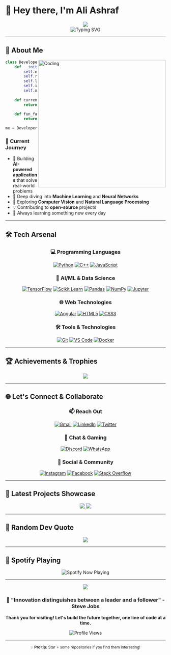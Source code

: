 # 👋 Hey there, I'm Ali Ashraf

<div align="center">
  <img src="https://capsule-render.vercel.app/api?type=waving&color=gradient&customColorList=12&height=300&section=header&text=Ali%20Ashraf&fontSize=90&fontAlignY=38&animation=fadeIn&fontColor=ffffff&desc=Software%20Engineer%20%7C%20ML%20Enthusiast%20%7C%20Problem%20Solver&descAlignY=51&descAlign=62" />
</div>

<div align="center">
  <img src="https://readme-typing-svg.herokuapp.com?font=JetBrains+Mono&weight=700&size=28&duration=2500&pause=1000&color=00D9FF&center=true&vCenter=true&multiline=true&repeat=false&random=false&width=600&height=100&lines=🚀+Crafting+Digital+Solutions;🤖+Exploring+AI+Frontiers;💡+Turning+Ideas+into+Reality" alt="Typing SVG" />
</div>

---

## 🧠 About Me

<img align="right" alt="Coding" width="400" src="https://cdn.dribbble.com/users/1162077/screenshots/3848914/programmer.gif">

```python
class Developer:
    def __init__(self):
        self.name = "Ali Ashraf"
        self.role = "Software Engineer"
        self.languages = ["Python", "C++", "JavaScript"]
        self.interests = ["Machine Learning", "AI", "Problem Solving"]
        self.motto = "Code. Learn. Innovate. Repeat."
        
    def current_focus(self):
        return "Building intelligent systems with ML"
        
    def fun_fact(self):
        return "FORTRAN (1956) code still powers scientific computing today! 🧮"

me = Developer()
```

### 🎯 Current Journey
- 🔭 Building **AI-powered applications** that solve real-world problems
- 🌱 Deep diving into **Machine Learning** and **Neural Networks**
- 🚀 Exploring **Computer Vision** and **Natural Language Processing**
- 💡 Contributing to **open-source** projects
- 📖 Always learning something new every day

---

## 🛠️ Tech Arsenal

<div align="center">

### 💻 Programming Languages
[![Python](https://img.shields.io/badge/Python-14354C?style=for-the-badge&logo=python&logoColor=white&labelColor=306998)](https://python.org)
[![C++](https://img.shields.io/badge/C++-00599C?style=for-the-badge&logo=c%2B%2B&logoColor=white)](https://isocpp.org)
[![JavaScript](https://img.shields.io/badge/JavaScript-F7DF1E?style=for-the-badge&logo=javascript&logoColor=black)](https://javascript.com)

### 🧠 AI/ML & Data Science
[![TensorFlow](https://img.shields.io/badge/TensorFlow-FF6F00?style=for-the-badge&logo=tensorflow&logoColor=white)](https://tensorflow.org)
[![Scikit Learn](https://img.shields.io/badge/scikit--learn-F7931E?style=for-the-badge&logo=scikit-learn&logoColor=white)](https://scikit-learn.org)
[![Pandas](https://img.shields.io/badge/pandas-150458?style=for-the-badge&logo=pandas&logoColor=white)](https://pandas.pydata.org)
[![NumPy](https://img.shields.io/badge/numpy-013243?style=for-the-badge&logo=numpy&logoColor=white)](https://numpy.org)
[![Jupyter](https://img.shields.io/badge/Jupyter-F37626?style=for-the-badge&logo=Jupyter&logoColor=white)](https://jupyter.org)

### 🌐 Web Technologies
[![Angular](https://img.shields.io/badge/Angular-DD0031?style=for-the-badge&logo=angular&logoColor=white)](https://angular.io)
[![HTML5](https://img.shields.io/badge/HTML5-E34F26?style=for-the-badge&logo=html5&logoColor=white)](https://html.spec.whatwg.org)
[![CSS3](https://img.shields.io/badge/CSS3-1572B6?style=for-the-badge&logo=css3&logoColor=white)](https://www.w3.org/Style/CSS)

### 🛠️ Tools & Technologies
[![Git](https://img.shields.io/badge/Git-F05032?style=for-the-badge&logo=git&logoColor=white)](https://git-scm.com)
[![VS Code](https://img.shields.io/badge/VS%20Code-0078d4?style=for-the-badge&logo=visual%20studio%20code&logoColor=white)](https://code.visualstudio.com)
[![Docker](https://img.shields.io/badge/Docker-2496ED?style=for-the-badge&logo=docker&logoColor=white)](https://docker.com)

</div>

---



## 🏆 Achievements & Trophies

<div align="center">
  <img src="https://github-profile-trophy.vercel.app/?username=aliashraf&theme=radical&no-frame=true&no-bg=false&margin-w=4&row=2&column=4" />
</div>

---

## 🌐 Let's Connect & Collaborate

<div align="center">

### 📫 Reach Out
[![Gmail](https://img.shields.io/badge/Gmail-D14836?style=for-the-badge&logo=gmail&logoColor=white&labelColor=EA4335)](mailto:aliabofooda1234@gmail.com)
[![LinkedIn](https://img.shields.io/badge/LinkedIn-0077B5?style=for-the-badge&logo=linkedin&logoColor=white&labelColor=0A66C2)](https://www.linkedin.com/in/ali-ashraf-8b619b22a)
[![Twitter](https://img.shields.io/badge/Twitter-1DA1F2?style=for-the-badge&logo=twitter&logoColor=white&labelColor=1D9BF0)](https://twitter.com/@realAliAshraf)

### 💬 Chat & Gaming
[![Discord](https://img.shields.io/badge/Discord-7289DA?style=for-the-badge&logo=discord&logoColor=white&labelColor=5865F2)](https://discord.com/users/aliashraf_22599)
[![WhatsApp](https://img.shields.io/badge/WhatsApp-25D366?style=for-the-badge&logo=whatsapp&logoColor=white&labelColor=25D366)](https://wa.me/+201229576635)

### 🌟 Social & Community
[![Instagram](https://img.shields.io/badge/Instagram-E4405F?style=for-the-badge&logo=instagram&logoColor=white&labelColor=E4405F)](https://www.instagram.com/aliashraf_19)
[![Facebook](https://img.shields.io/badge/Facebook-1877F2?style=for-the-badge&logo=facebook&logoColor=white&labelColor=1877F2)](https://www.facebook.com/ali.fouda.7186/)
[![Stack Overflow](https://img.shields.io/badge/Stack_Overflow-FE7A16?style=for-the-badge&logo=stackoverflow&logoColor=white&labelColor=F58025)](https://stackoverflow.com/users/23373011)

</div>

---

## 🎨 Latest Projects Showcase

<div align="center">
  <a href="https://github.com/Ali-Ashraf-510/HotelWebsite_SupaBase">
    <img src="https://github-readme-stats.vercel.app/api/pin/?username=aliashraf&repo=ai-project-1&theme=radical&hide_border=true&bg_color=0D1117&title_color=00D9FF&text_color=FFFFFF" />
  </a>
  <a href="[https://github.com/aliashraf/ml-algorithms](https://github.com/Ali-Ashraf-510/PortfolioSupaBase)">
    <img src="https://github-readme-stats.vercel.app/api/pin/?username=aliashraf&repo=ml-algorithms&theme=radical&hide_border=true&bg_color=0D1117&title_color=00D9FF&text_color=FFFFFF" />
  </a>
</div>

---

## 💭 Random Dev Quote

<div align="center">
  <img src="https://quotes-github-readme.vercel.app/api?type=horizontal&theme=radical&quote=The%20best%20way%20to%20predict%20the%20future%20is%20to%20create%20it&author=Peter%20Drucker" />
</div>

---

## 🎵 Spotify Playing

<div align="center">
  <img src="https://open.spotify.com/playlist/37i9dQZF1DWZKucvJjqs4a?si=_5dGGx3uTIGyKHv-foxpkA?background_color=0d1117&border_color=ffffff" alt="Spotify Now Playing" />
</div>

---

<div align="center">
  <img src="https://capsule-render.vercel.app/api?type=waving&color=gradient&customColorList=12&height=120&section=footer&animation=fadeIn" />
</div>

<div align="center">
  
### 🚀 "Innovation distinguishes between a leader and a follower" - Steve Jobs

**Thank you for visiting! Let's build the future together, one line of code at a time.** 

<img src="https://komarev.com/ghpvc/?username=aliashraf&label=Profile%20Views&color=0e75b6&style=for-the-badge" alt="Profile Views" />

</div>

---

<div align="center">
  <sub>💡 <strong>Pro tip:</strong> Star ⭐ some repositories if you find them interesting!</sub>
</div>
